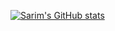 [![Sarim's GitHub stats](https://github-readme-stats.vercel.app/api?username=devsarim&show_icons=true&theme=gruvbox)]()
